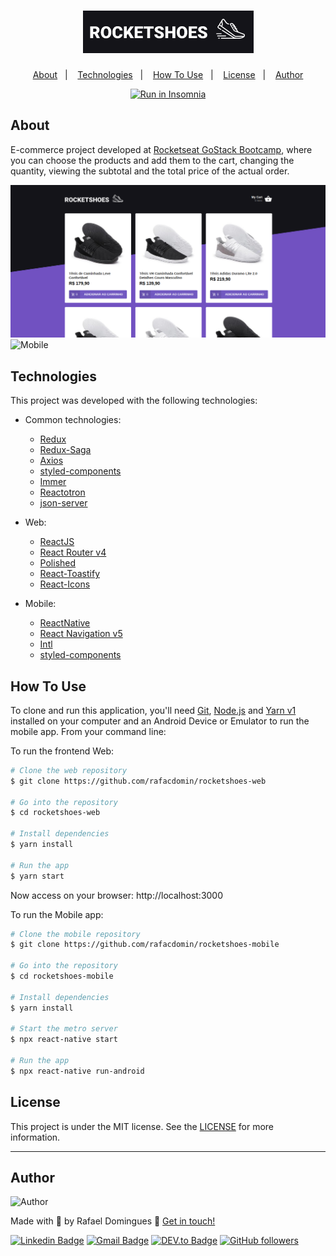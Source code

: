 <h1 align="center">
    <img alt="Proffy" src=".github/logo.png" />
    <br>
</h1>

<p align="center">
  <a href="#about">About</a>&nbsp;&nbsp;&nbsp;|&nbsp;&nbsp;&nbsp;
  <a href="#technologies">Technologies</a>&nbsp;&nbsp;&nbsp;|&nbsp;&nbsp;&nbsp;
  <a href="#how-to-use">How To Use</a>&nbsp;&nbsp;&nbsp;|&nbsp;&nbsp;&nbsp;
  <a href="#license">License</a>&nbsp;&nbsp;&nbsp;|&nbsp;&nbsp;&nbsp;
  <a href="#author">Author</a>
</p>

<p align="center">
  <a href="https://insomnia.rest/run/?label=Proffy&uri=https%3A%2F%2Fgithub.com%2Frafacdomin%2Fproffy%2Fblob%2Fmaster%2Fapi%2FInsomnia_proffy.json" target="_blank"><img src="https://insomnia.rest/images/run.svg" alt="Run in Insomnia"></a>
</p>

## About

E-commerce project developed at [Rocketseat GoStack Bootcamp](https://rocketseat.com.br/), where you can choose the products and add them to the cart, changing the quantity, viewing the subtotal and the total price of the actual order.

<img src="https://raw.githubusercontent.com/rafacdomin/rocketshoes-web/master/.github/screencapture.png" alt="Web" width="600"/> <img src="https://github.com/rafacdomin/rocketshoes-mobile/raw/master/.github/demo.gif" alt="Mobile" height="320"/>

## Technologies

This project was developed with the following technologies:

- Common technologies:

  - [Redux](https://redux.js.org/)
  - [Redux-Saga](https://redux-saga.js.org/)
  - [Axios](https://github.com/axios/axios)
  - [styled-components](https://www.styled-components.com/)
  - [Immer](https://github.com/immerjs/immer)
  - [Reactotron](https://infinite.red/reactotron)
  - [json-server](https://github.com/typicode/json-server)

- Web:

  - [ReactJS](https://reactjs.org/)
  - [React Router v4](https://github.com/ReactTraining/react-router)
  - [Polished](https://polished.js.org/)
  - [React-Toastify](https://fkhadra.github.io/react-toastify/)
  - [React-Icons](https://react-icons.netlify.com/)

- Mobile:

  - [ReactNative](https://reactnative.dev/)
  - [React Navigation v5](https://reactnavigation.org/)
  - [Intl](https://www.npmjs.com/package/intl)
  - [styled-components](https://www.styled-components.com/)

## How To Use

To clone and run this application, you'll need [Git](https://git-scm.com), [Node.js](https://nodejs.org/) and [Yarn v1](https://classic.yarnpkg.com/) installed on your computer and an Android Device or Emulator to run the mobile app. From your command line:

To run the frontend Web:

```bash
# Clone the web repository
$ git clone https://github.com/rafacdomin/rocketshoes-web

# Go into the repository
$ cd rocketshoes-web

# Install dependencies
$ yarn install

# Run the app
$ yarn start
```

Now access on your browser: http://localhost:3000

To run the Mobile app:

```bash
# Clone the mobile repository
$ git clone https://github.com/rafacdomin/rocketshoes-mobile

# Go into the repository
$ cd rocketshoes-mobile

# Install dependencies
$ yarn install

# Start the metro server
$ npx react-native start

# Run the app
$ npx react-native run-android
```

## License

This project is under the MIT license. See the [LICENSE](https://github.com/rafacdomin/RocketShoes/blob/master/LICENSE) for more information.

---

## Author

<img  border-radius="50px" src="https://avatars3.githubusercontent.com/u/40310160?s=460&u=d2babe9b7f1c365955699550074910a1957525c8&v=4" width="100px" alt="Author"/>

Made with :purple_heart: by Rafael Domingues :wave: [Get in touch!](https://www.linkedin.com/in/rafaelcodomingues/)

[![Linkedin Badge](https://img.shields.io/badge/-Rafael_Domingues-blue?style=flat-square&logo=Linkedin&logoColor=white&link=https://www.linkedin.com/in/rafaelcodomingues/)](https://www.linkedin.com/in/rafaelcodomingues/)
[![Gmail Badge](https://img.shields.io/badge/-rafaelcodomingues@gmail.com-c14438?style=flat-square&logo=Gmail&logoColor=white&link=mailto:rafaelcodomingues@gmail.com)](mailto:rafaelcodomingues@gmail.com)
[![DEV.to Badge](https://img.shields.io/badge/DEV.to-rafacdomin-black)](https://dev.to/rafacdomin)
[![GitHub followers](https://img.shields.io/github/followers/rafacdomin?label=Follow&style=social)](https://github.com/rafacdomin/?tab=follow)
